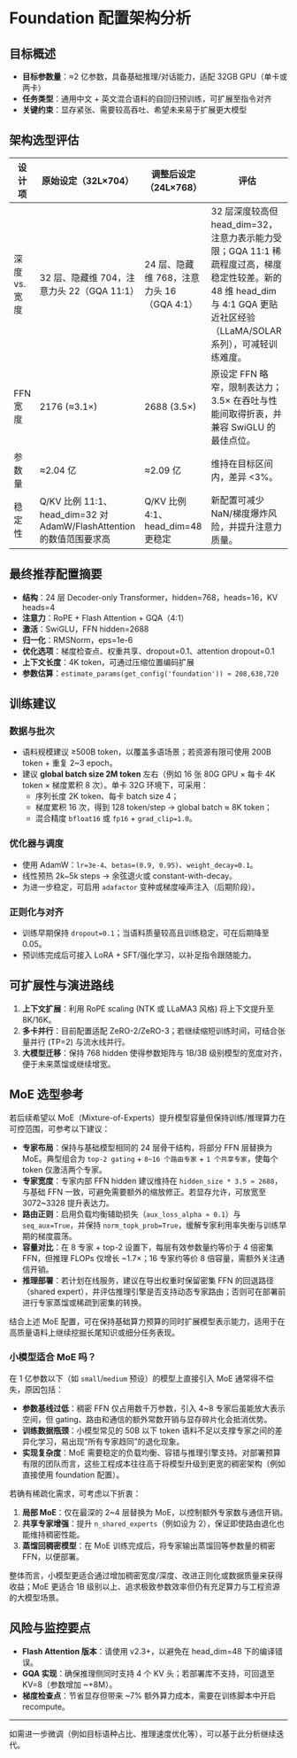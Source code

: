 # Foundation 配置架构分析

## 目标概述
- **目标参数量**：≈2 亿参数，具备基础推理/对话能力，适配 32GB GPU（单卡或两卡）
- **任务类型**：通用中文 + 英文混合语料的自回归预训练，可扩展至指令对齐
- **关键约束**：显存紧张、需要较高吞吐、希望未来易于扩展更大模型

## 架构选型评估
| 设计项 | 原始设定（32L×704） | 调整后设定（24L×768） | 评估 |
| --- | --- | --- | --- |
| 深度 vs. 宽度 | 32 层、隐藏维 704，注意力头 22（GQA 11:1） | 24 层、隐藏维 768，注意力头 16（GQA 4:1） | 32 层深度较高但 head_dim=32，注意力表示能力受限；GQA 11:1 稀疏程度过高，梯度稳定性较差。新的 48 维 head_dim 与 4:1 GQA 更贴近社区经验（LLaMA/SOLAR 系列），可减轻训练难度。 |
| FFN 宽度 | 2176 (≈3.1×) | 2688 (3.5×) | 原设定 FFN 略窄，限制表达力；3.5× 在吞吐与性能间取得折衷，并兼容 SwiGLU 的最佳点位。 |
| 参数量 | ≈2.04 亿 | ≈2.09 亿 | 维持在目标区间内，差异 <3%。 |
| 稳定性 | Q/KV 比例 11:1、head_dim=32 对 AdamW/FlashAttention 的数值范围要求高 | Q/KV 比例 4:1、head_dim=48 更稳定 | 新配置可减少 NaN/梯度爆炸风险，并提升注意力质量。 |

## 最终推荐配置摘要
- **结构**：24 层 Decoder-only Transformer，hidden=768，heads=16，KV heads=4
- **注意力**：RoPE + Flash Attention + GQA（4:1）
- **激活**：SwiGLU，FFN hidden=2688
- **归一化**：RMSNorm，eps=1e-6
- **优化选项**：梯度检查点、权重共享、dropout=0.1、attention dropout=0.1
- **上下文长度**：4K token，可通过压缩位置编码扩展
- **参数估算**：`estimate_params(get_config('foundation')) ≈ 208,638,720`

## 训练建议
### 数据与批次
- 语料规模建议 ≥500B token，以覆盖多语场景；若资源有限可使用 200B token + 重复 2~3 epoch。
- 建议 **global batch size 2M token** 左右（例如 16 张 80G GPU × 每卡 4K token × 梯度累积 8 次）。单卡 32G 环境下，可采用：
  - 序列长度 2K token、每卡 batch size 4；
  - 梯度累积 16 次，得到 128 token/step → global batch ≈ 8K token；
  - 混合精度 `bfloat16` 或 `fp16` + `grad_clip=1.0`。

### 优化器与调度
- 使用 AdamW：`lr=3e-4`、`betas=(0.9, 0.95)`、`weight_decay=0.1`。
- 线性预热 2k~5k steps → 余弦退火或 constant-with-decay。
- 为进一步稳定，可启用 `adafactor` 变种或梯度噪声注入（后期阶段）。

### 正则化与对齐
- 训练早期保持 `dropout=0.1`；当语料质量较高且训练稳定，可在后期降至 0.05。
- 预训练完成后可接入 LoRA + SFT/强化学习，以补足指令跟随能力。

## 可扩展性与演进路线
1. **上下文扩展**：利用 RoPE scaling (NTK 或 LLaMA3 风格) 将上下文提升至 8K/16K。
2. **多卡并行**：目前配置适配 ZeRO-2/ZeRO-3；若继续缩短训练时间，可结合张量并行 (TP=2) 与流水线并行。
3. **大模型迁移**：保持 768 hidden 使得参数矩阵与 1B/3B 级别模型的宽度对齐，便于未来蒸馏或继续增宽。

## MoE 选型参考
若后续希望以 MoE（Mixture-of-Experts）提升模型容量但保持训练/推理算力在可控范围，可参考以下建议：

- **专家布局**：保持与基础模型相同的 24 层骨干结构，将部分 FFN 层替换为 MoE。典型组合为 `top-2 gating` + `8~16 个路由专家` + `1 个共享专家`，使每个 token 仅激活两个专家。
- **专家宽度**：专家内部 FFN hidden 建议维持在 `hidden_size * 3.5 ≈ 2688`，与基础 FFN 一致，可避免需要额外的缩放修正。若显存允许，可放宽至 3072~3328 提升表达力。
- **路由正则**：启用负载均衡辅助损失（`aux_loss_alpha ≈ 0.1`）与 `seq_aux=True`，并保持 `norm_topk_prob=True`，缓解专家利用率失衡与训练早期的梯度震荡。
- **容量对比**：在 8 专家 + top-2 设置下，每层有效参数量约等价于 4 倍密集 FFN，但推理 FLOPs 仅增长 ~1.7×；16 专家约等价 8 倍容量，需额外关注通信开销。
- **推理部署**：若计划在线服务，建议在导出权重时保留密集 FFN 的回退路径（shared expert），并评估推理引擎是否支持动态专家路由；否则可在部署前进行专家蒸馏或稀疏到密集的转换。

结合上述 MoE 配置，可在保持基础算力预算的同时扩展模型表示能力，适用于在高质量语料上继续挖掘长尾知识或细分任务表现。

### 小模型适合 MoE 吗？
在 1 亿参数以下（如 `small`/`medium` 预设）的模型上直接引入 MoE 通常得不偿失，原因包括：

- **参数基线过低**：稠密 FFN 仅占用数千万参数，引入 4~8 专家后虽能放大表示空间，但 gating、路由和通信的额外常数开销与显存碎片化会抵消优势。
- **训练数据瓶颈**：小模型常见的 50B 以下 token 语料不足以支撑专家之间的差异化学习，易出现“所有专家趋同”的退化现象。
- **实现复杂度**：MoE 需要稳定的负载均衡、容错与推理引擎支持。对部署预算有限的团队而言，这些工程成本往往高于将模型升级到更宽的稠密架构（例如直接使用 foundation 配置）。

若确有稀疏化需求，可考虑以下折衷：

1. **局部 MoE**：仅在最深的 2~4 层替换为 MoE，以控制额外专家数与通信开销。
2. **共享专家增强**：提升 `n_shared_experts`（例如设为 2），保证即使路由退化也能维持稠密性能。
3. **蒸馏回稠密模型**：在 MoE 训练完成后，将专家输出蒸馏回等参数量的稠密 FFN，以便部署。

整体而言，小模型更适合通过增加稠密宽度/深度、改进正则化或数据质量来获得收益；MoE 更适合 1B 级别以上、追求极致参数效率但仍有充足算力与工程资源的大模型场景。

## 风险与监控要点
- **Flash Attention 版本**：请使用 v2.3+，以避免在 head_dim=48 下的编译错误。
- **GQA 实现**：确保推理侧同时支持 4 个 KV 头；若部署库不支持，可回退至 KV=8（参数增加 ~+8M）。
- **梯度检查点**：节省显存但带来 ~7% 额外算力成本，需要在训练脚本中开启 recompute。

---
如需进一步微调（例如目标语种占比、推理速度优化等），可以基于此分析继续迭代。
